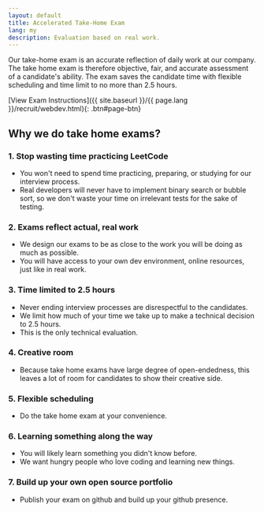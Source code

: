 ```yaml
---
layout: default
title: Accelerated Take-Home Exam
lang: my
description: Evaluation based on real work.
---
```


Our take-home exam is an accurate reflection of daily work at our company. The take home exam is therefore objective, fair, and accurate assessment of a candidate's ability. The exam saves the candidate time with flexible scheduling and time limit to no more than 2.5 hours.

[View Exam Instructions]({{ site.baseurl }}/{{ page.lang }}/recruit/webdev.html){: .btn#page-btn}

## Why we do take home exams?

### 1. Stop wasting time practicing LeetCode

- You won't need to spend time practicing, preparing, or studying for our interview process.
- Real developers will never have to implement binary search or bubble sort, so we don't waste your time on irrelevant tests for the sake of testing.

### 2. Exams reflect actual, real work

- We design our exams to be as close to the work you will be doing as much as possible.
- You will have access to your own dev environment, online resources, just like in real work.

### 3. Time limited to 2.5 hours

- Never ending interview processes are disrespectful to the candidates.
- We limit how much of your time we take up to make a technical decision to 2.5 hours.
- This is the only technical evaluation.

### 4. Creative room

- Because take home exams have large degree of open-endedness, this leaves a lot of room for candidates to show their creative side.

### 5. Flexible scheduling

- Do the take home exam at your convenience.

### 6. Learning something along the way

- You will likely learn something you didn't know before.
- We want hungry people who love coding and learning new things.

### 7. Build up your own open source portfolio

- Publish your exam on github and build up your github presence.
